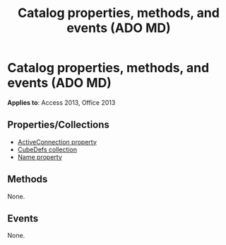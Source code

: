 ﻿---
title: Catalog properties, methods, and events (ADO MD)
TOCTitle: Properties, Methods, and Events
ms:assetid: 51d3b237-a1ee-a605-a228-7c92edb13bd5
ms:mtpsurl: https://msdn.microsoft.com/library/JJ249265(v=office.15)
ms:contentKeyID: 48544831
ms.date: 09/18/2015
mtps_version: v=office.15
---

# Catalog properties, methods, and events (ADO MD)

**Applies to**: Access 2013, Office 2013

## Properties/Collections

- [ActiveConnection property](activeconnection-property-ado-md.md)
- [CubeDefs collection](cubedefs-collection-ado-md.md)
- [Name property](name-property-ado-md.md)

## Methods

None.

## Events

None.

